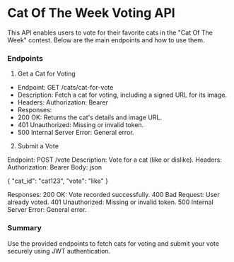 # Cat Of The Week Voting API

This API enables users to vote for their favorite cats in the "Cat Of The Week" contest. Below are the main endpoints and how to use them.

### Endpoints

1. Get a Cat for Voting
 - Endpoint: GET /cats/cat-for-vote
 - Description: Fetch a cat for voting, including a signed URL for its image.
 - Headers: Authorization: Bearer <JWT Token>
 - Responses:
 - 200 OK: Returns the cat's details and image URL.
 - 401 Unauthorized: Missing or invalid token.
 - 500 Internal Server Error: General error.

2. Submit a Vote

Endpoint: POST /vote
Description: Vote for a cat (like or dislike).
Headers: Authorization: Bearer <JWT Token>
Body:
json

{
  "cat_id": "cat123",
  "vote": "like"
}

Responses:
200 OK: Vote recorded successfully.
400 Bad Request: User already voted.
401 Unauthorized: Missing or invalid token.
500 Internal Server Error: General error.

### Summary

Use the provided endpoints to fetch cats for voting and submit your vote securely using JWT authentication.